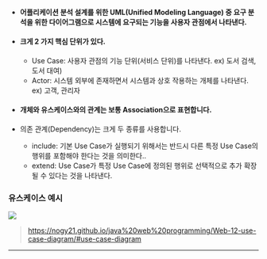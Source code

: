 - #### 어플리케이션 분석 설계를 위한 UML(Unified Modeling Language) 중 요구 분석을 위한 다이어그램으로 시스템에 요구되는 기능을 사용자 관점에서 나타낸다.

 - #### 크게 2 가지 핵심 단위가 있다.
	 - Use Case: 사용자 관점의 기능 단위(서비스 단위)를 나타낸다. ex) 도서 검색, 도서 대여)
	 - Actor: 시스템 외부에 존재하면서 시스템과 상호 작용하는 개체를 나타낸다. ex) 고객, 관리자
- #### 개체와 유스케이스와의 관계는 보통 Association으로 표현합니다.
- 의존 관계(Dependency)는 크게 두 종류를 사용합니다.
	- include: 기본 Use Case가 실행되기 위해서는 반드시 다른 특정 Use Case의 행위를 포함해야 한다는 것을 의미한다..
	- extend: Use Case가 특정 Use Case에 정의된 행위로 선택적으로 추가 확장될 수 있다는 것을 나타낸다.

### 유스케이스 예시

![](도서관리%20유스케이스.png)
>https://nogy21.github.io/java%20web%20programming/Web-12-use-case-diagram/#use-case-diagram

---


